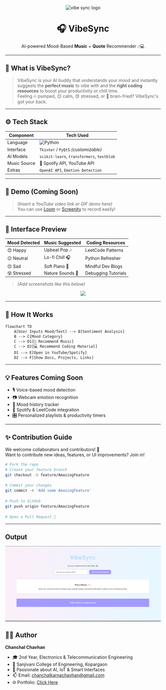<p align="center">
  <img src="https://media.giphy.com/media/3o7qE1YN7aBOFPRw8E/giphy.gif" width="200" alt="vibe sync logo" />
</p>

<h1 align="center">🎧 VibeSync</h1>
<p align="center">AI-powered Mood-Based <b>Music</b> + <b>Quote</b> Recommender 🎶💻</p>

---

## 🌈 What is VibeSync?

> VibeSync is your AI buddy that understands your mood and instantly suggests the **perfect music** to vibe with and the **right coding resources** to boost your productivity or chill time.  
> Feeling 🔥 pumped, 😌 calm, 😓 stressed, or 🤯 brain-fried? VibeSync's got your back.

---

## ⚙️ Tech Stack

| Component      | Tech Used                        |
|---------------|----------------------------------|
| Language       | ![Python](https://img.shields.io/badge/Python-3776AB?style=flat&logo=python&logoColor=white) |
| Interface      | `Tkinter` / `PyQt5` *(customizable)* |
| AI Models      | `scikit-learn`, `transformers`, `textblob` |
| Music Source   | 🎵 Spotify API, YouTube API      |
| Extras         | `OpenAI API`, `Emotion Detection` |

---

## 🎥 Demo (Coming Soon)

> *(Insert a YouTube video link or GIF demo here)*  
> You can use [Loom](https://www.loom.com/) or [Screenity](https://chrome.google.com/webstore/detail/screenity) to record easily!

---

## 📸 Interface Preview

| Mood Detected | Music Suggested | Coding Resources |
|---------------|-----------------|------------------|
| 😊 Happy       | Upbeat Pop 🎶     | LeetCode Patterns |
| 😐 Neutral     | Lo-fi Chill 🎧     | Python Refresher  |
| 😔 Sad         | Soft Piano 🎹     | Mindful Dev Blogs |
| 😵 Stressed    | Nature Sounds 🍃   | Debugging Tutorials |

> *(Add screenshots like this below)*
<p align="center">
  <img src="your-interface-screenshot.png" width="600"/>
</p>

---

## 🧠 How It Works

```mermaid
flowchart TD
    A[User Inputs Mood/Text] --> B[Sentiment Analysis]
    B --> C{Mood Category}
    C --> D1[🎵 Recommend Music]
    C --> D2[💻 Recommend Coding Material]
    D1 --> E[Open in YouTube/Spotify]
    D2 --> F[Show Docs, Projects, Links]

```

---

## 💡 Features Coming Soon

- 🎙️ Voice-based mood detection  
- 📷 Webcam emotion recognition  
- 🧘 Mood history tracker  
- 🔗 Spotify & LeetCode integration  
- 🎛️ Personalized playlists & productivity timers  

---

## ✨ Contribution Guide

We welcome collaborators and contributors! 🤝  
Want to contribute new ideas, features, or UI improvements? Join in!

```bash
# Fork the repo
# Create your feature branch
git checkout -b feature/AmazingFeature

# Commit your changes
git commit -m 'Add some AmazingFeature'

# Push to GitHub
git push origin feature/AmazingFeature

# Open a Pull Request 🚀

```
---
## Output

<p align="center">
  <img src="Screenshot 2025-07-14 133422.png" width="600" alt="VibeSync UI Preview" />
</p>


## 👨‍💻 Author

**Chanchal Chavhan**  
- 🎓 2nd Year, Electronics & Telecommunication Engineering  
- 🏫 Sanjivani College of Engineering, Kopargaon  
- 🧠 Passionate about AI, IoT & Smart Interfaces  
- 📫 Email: [chanchalkarnachavhan@gmail.com](mailto:chanchalkarnachavhan@gmail.com)  
- 🌐 Portfolio: [Click Here](https://github.com/CHANCHALCHAVHAN)


